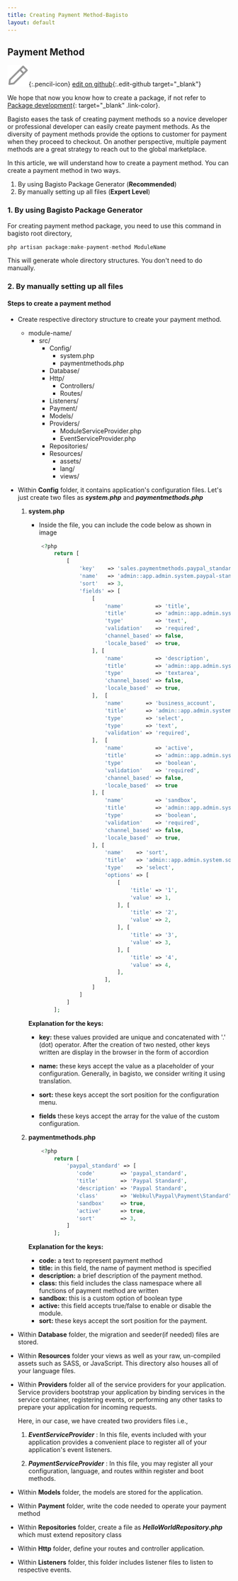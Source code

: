 ```yaml
---
title: Creating Payment Method-Bagisto
layout: default
---
```


## Payment Method

![alt Pencil Icon](assets/images/icons/Icon-Pencil-Large.svg){:.pencil-icon}
[edit on github](https://github.com/bagisto/bagisto-docs/blob/master/create_payment_method.md){:.edit-github target="\_blank"}

We hope that now you know how to create a package, if not refer to [Package development](create_package.md){: target="\_blank" .link-color}.

Bagisto eases the task of creating payment methods so a novice developer or professional developer can easily create payment methods. As the diversity of payment methods provide the options to customer for payment when they proceed to checkout. On another perspective, multiple payment methods are a great strategy to reach out to the global marketplace.

In this article, we will understand how to create a payment method. You can create a payment method in two ways.

1. By using Bagisto Package Generator (**Recommended**)
2. By manually setting up all files (**Expert Level**)

### 1. By using Bagisto Package Generator

For creating payment method package, you need to use this command in bagisto root directory,

~~~php
php artisan package:make-payment-method ModuleName
~~~

This will generate whole directory structures. You don't need to do manually.

### 2. By manually setting up all files

#### Steps to create a payment method

- Create respective directory structure to create your payment method.
  - module-name/
    - src/
      - Config/
        - system.php
        - paymentmethods.php
      - Database/
      - Http/
        - Controllers/
        - Routes/
      - Listeners/
      - Payment/
      - Models/
      - Providers/
        - ModuleServiceProvider.php
        - EventServiceProvider.php
      - Repositories/
      - Resources/
        - assets/
        - lang/
        - views/

- Within **Config** folder, it contains application's configuration files. Let's just create two files as **_system.php_** and **_paymentmethods.php_**

    1. <b>system.php</b>

        - Inside the file, you can include the code below as shown in image

        ~~~php
            <?php
                return [
                    [
                        'key'    => 'sales.paymentmethods.paypal_standard',
                        'name'   => 'admin::app.admin.system.paypal-standard',
                        'sort'   => 3,
                        'fields' => [
                            [
                                'name'          => 'title',
                                'title'         => 'admin::app.admin.system.title',
                                'type'          => 'text',
                                'validation'    => 'required',
                                'channel_based' => false,
                                'locale_based'  => true,
                            ], [
                                'name'          => 'description',
                                'title'         => 'admin::app.admin.system.description',
                                'type'          => 'textarea',
                                'channel_based' => false,
                                'locale_based'  => true,
                            ],  [
                                'name'       => 'business_account',
                                'title'      => 'admin::app.admin.system.business-account',
                                'type'       => 'select',
                                'type'       => 'text',
                                'validation' => 'required',
                            ],  [
                                'name'          => 'active',
                                'title'         => 'admin::app.admin.system.status',
                                'type'          => 'boolean',
                                'validation'    => 'required',
                                'channel_based' => false,
                                'locale_based'  => true
                            ], [
                                'name'          => 'sandbox',
                                'title'         => 'admin::app.admin.system.sandbox',
                                'type'          => 'boolean',
                                'validation'    => 'required',
                                'channel_based' => false,
                                'locale_based'  => true,
                            ], [
                                'name'    => 'sort',
                                'title'   => 'admin::app.admin.system.sort_order',
                                'type'    => 'select',
                                'options' => [
                                    [
                                        'title' => '1',
                                        'value' => 1,
                                    ], [
                                        'title' => '2',
                                        'value' => 2,
                                    ], [
                                        'title' => '3',
                                        'value' => 3,
                                    ], [
                                        'title' => '4',
                                        'value' => 4,
                                    ],
                                ],
                            ]
                        ]
                    ]
                ];
        ~~~

        <!-- ![system-configuration](assets/images/Bagisto_Docs_Images/payment-config-1.png){: .screenshot-dimension .center} -->

        <b>Explanation for the keys:</b>

        - <b>key:</b> these values provided are unique and concatenated with '.' (dot) operator. After the creation of two nested, other keys written are display in the browser in the form of accordion

        - <b>name:</b> these keys accept the value as a placeholder of your configuration. Generally, in bagisto, we consider writing it using translation.

        - <b>sort:</b> these keys accept the sort position for the configuration menu.

        - <b>fields</b> these keys accept the array for the value of the custom configuration.

    2. <b>paymentmethods.php</b>

        <!-- ![payment-method-configuration](assets/images/Bagisto_Docs_Images/payment-config-2.png){:  .screenshot-dimension .center} -->

        ~~~php
            <?php
                return [
                    'paypal_standard' => [
                       'code'        => 'paypal_standard',
                       'title'       => 'Paypal Standard',
                       'description' => 'Paypal Standard',
                       'class'       => 'Webkul\Paypal\Payment\Standard',
                       'sandbox'     => true,
                       'active'      => true,
                       'sort'        => 3,
                    ]
                ];
        ~~~

        <b>Explanation for the keys:</b>

        - <b>code:</b> a text to represent payment method
        - <b>title:</b> in this field, the name of payment method is specified
        - <b>description:</b> a brief description of the payment method.
        - <b>class:</b> this field includes the class namespace where all functions of payment method are written
        - <b>sandbox:</b> this is a custom option of boolean type
        - <b>active:</b> this field accepts true/false to enable or disable the module.
        - <b>sort:</b> these keys accept the sort position for the payment.

- Within **Database** folder, the migration and seeder(if needed) files are stored.

- Within **Resources** folder your views as well as your raw, un-compiled assets such as SASS, or JavaScript. This directory also houses all of your language files.

- Within **Providers** folder all of the service providers for your application. Service providers bootstrap your application by binding services in the service container, registering events, or performing any other tasks to prepare your application for incoming requests.

  Here, in our case, we have created two providers files i.e.,

  1. **_EventServiceProvider_** : In this file, events included with your application provides a convenient place to register all of your application's event listeners.

  2. **_PaymentServiceProvider_** : In this file, you may register all your configuration, language, and routes within register and boot methods.

- Within **Models** folder, the models are stored for the application.

- Within **Payment** folder, write the code needed to operate your payment method

- Within **Repositories** folder, create a file as **_HelloWorldRepository.php_** which must extend repository class

- Within **Http** folder, define your routes and controller application.

- Within **Listeners** folder, this folder includes listener files to listen to respective events.
